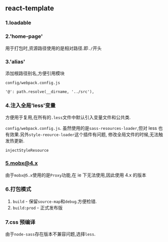 ## react-template

### 1.loadable

### 2.'home-page'

用于打包时,资源路径使用的是相对路径.即`./`开头

### 3.'alias'

添加根路径别名,方便引用模块

`config/webpack.config.js`

```
'@': path.resolve(__dirname, '../src'),
```

### 4.注入全局'less'变量

方便用于复用,在所有的`.less`文件中默认引入变量文件和公共类.

`config/webpack.config.js`. 虽然使用的是`sass-resources-loader`,但对 less 也有效果.另外`style-reource-loader`这个插件有问题, 修改全局文件的时候,无法触发热更新.

```
injectStyleResource
```

### 5.mobx@4.x

由于`mobx@5.x`使用的是`Proxy`功能,在 ie 下无法使用,因此使用 4.x 的版本

### 6.打包模式

1. `build` - 保留`source-map`和`debug`.方便检错.
2. `build:prod` - 正式发布版

### 7.css 预编译

由于`node-sass`存在版本不兼容问题,选择`less`.
